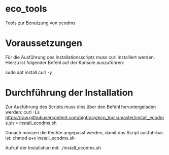 # eco_tools
Tools zur Benutzung von ecodms

# Voraussetzungen
Für die Ausführung des Installationsscripts muss curl installiert werden.
Hierzu ist folgender Befehl auf der Konsole auszuführen:

sudo apt install curl -y

# Durchführung der Installation
Zur Ausführung des Scripts muss dies über den Befehl heruntergeladen werden:
curl -Ls https://raw.githubusercontent.com/bigtracy/eco_tools/master/install_ecodms.sh > install_ecodms.sh

Danach müssen die Rechte angepasst werden, damit das Script ausführbar ist:
chmod a+x install_ecodms.sh

Aufruf der Installation mit:
./install_ecodms.sh

